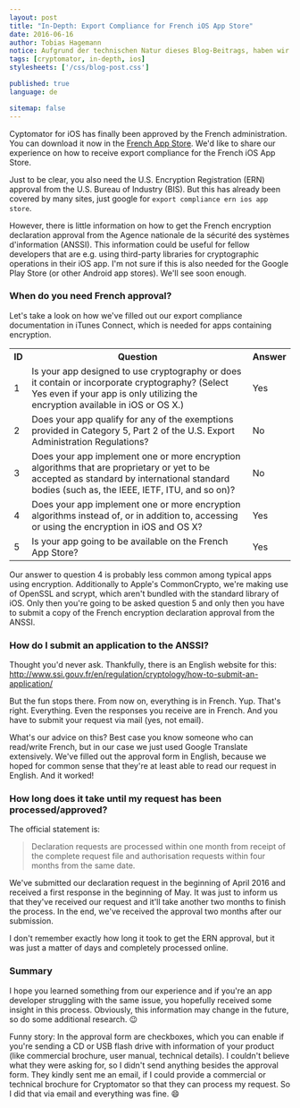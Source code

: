 ```yaml
---
layout: post
title: "In-Depth: Export Compliance for French iOS App Store"
date: 2016-06-16
author: Tobias Hagemann
notice: Aufgrund der technischen Natur dieses Blog-Beitrags, haben wir diesen nicht übersetzt. Viel Spaß beim Lesen!
tags: [cryptomator, in-depth, ios]
stylesheets: ['/css/blog-post.css']

published: true
language: de

sitemap: false
---
```

Cyptomator for iOS has finally been approved by the French administration. You can download it now in the <a href="https://itunes.apple.com/fr/app/cryptomator/id953086535" target="_blank">French App Store</a>. We'd like to share our experience on how to receive export compliance for the French iOS App Store.

Just to be clear, you also need the U.S. Encryption Registration (ERN) approval from the U.S. Bureau of Industry (BIS). But this has already been covered by many sites, just google for `export compliance ern ios app store`.

However, there is little information on how to get the French encryption declaration approval from the Agence nationale de la sécurité des systèmes d'information (ANSSI). This information could be useful for fellow developers that are e.g. using third-party libraries for cryptographic operations in their iOS app. I'm not sure if this is also needed for the Google Play Store (or other Android app stores). We'll see soon enough.

### When do you need French approval?
Let's take a look on how we've filled out our export compliance documentation in iTunes Connect, which is needed for apps containing encryption.

<table class="table">
  <tr>
    <th>ID</th>
    <th>Question</th>
    <th>Answer</th>
  </tr>
  <tr>
    <td>1</td>
    <td>Is your app designed to use cryptography or does it contain or incorporate cryptography? (Select Yes even if your app is only utilizing the encryption available in iOS or OS X.)</td>
    <td>Yes</td>
  </tr>
  <tr>
    <td>2</td>
    <td>Does your app qualify for any of the exemptions provided in Category 5, Part 2 of the U.S. Export Administration Regulations?</td>
    <td>No</td>
  </tr>
  <tr>
    <td>3</td>
    <td>Does your app implement one or more encryption algorithms that are proprietary or yet to be accepted as standard by international standard bodies (such as, the IEEE, IETF, ITU, and so on)?</td>
    <td>No</td>
  </tr>
  <tr>
    <td>4</td>
    <td>Does your app implement one or more encryption algorithms instead of, or in addition to, accessing or using the encryption in iOS and OS X?</td>
    <td>Yes</td>
  </tr>
  <tr>
    <td>5</td>
    <td>Is your app going to be available on the French App Store?</td>
    <td>Yes</td>
  </tr>
</table>

Our answer to question 4 is probably less common among typical apps using encryption. Additionally to Apple's CommonCrypto, we're making use of OpenSSL and scrypt, which aren't bundled with the standard library of iOS. Only then you're going to be asked question 5 and only then you have to submit a copy of the French encryption declaration approval from the ANSSI.

### How do I submit an application to the ANSSI?
Thought you'd never ask. Thankfully, there is an English website for this: <a href="http://www.ssi.gouv.fr/en/regulation/cryptology/how-to-submit-an-application/" target="_blank">http://www.ssi.gouv.fr/en/regulation/cryptology/how-to-submit-an-application/</a>

But the fun stops there. From now on, everything is in French. Yup. That's right. Everything. Even the responses you receive are in French. And you have to submit your request via mail (yes, not email).

What's our advice on this? Best case you know someone who can read/write French, but in our case we just used Google Translate extensively. We've filled out the approval form in English, because we hoped for common sense that they're at least able to read our request in English. And it worked!

### How long does it take until my request has been processed/approved?
The official statement is:

> Declaration requests are processed within one month from receipt of the complete request file and authorisation requests within four months from the same date.

We've submitted our declaration request in the beginning of April 2016 and received a first response in the beginning of May. It was just to inform us that they've received our request and it'll take another two months to finish the process. In the end, we've received the approval two months after our submission.

I don't remember exactly how long it took to get the ERN approval, but it was just a matter of days and completely processed online.

### Summary
I hope you learned something from our experience and if you're an app developer struggling with the same issue, you hopefully received some insight in this process. Obviously, this information may change in the future, so do some additional research. :wink:

Funny story: In the approval form are checkboxes, which you can enable if you're sending a CD or USB flash drive with information of your product (like commercial brochure, user manual, technical details). I couldn't believe what they were asking for, so I didn't send anything besides the approval form. They kindly sent me an email, if I could provide a commercial or technical brochure for Cryptomator so that they can process my request. So I did that via email and everything was fine. :smile:
